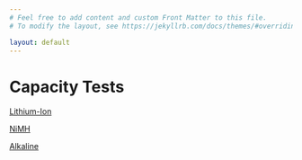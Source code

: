 ```yaml
---
# Feel free to add content and custom Front Matter to this file.
# To modify the layout, see https://jekyllrb.com/docs/themes/#overriding-theme-defaults

layout: default
---
```


# Capacity Tests
[Lithium-Ion](Lithium-Ion/overview)

[NiMH](NiMH/overview)

[Alkaline](Alkaline/overview)